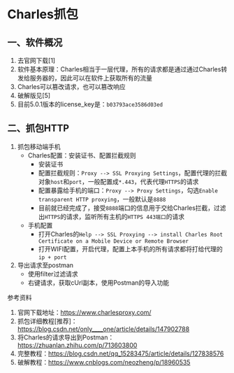 # Charles抓包

## 一、软件概况
1. 去官网下载[1]
2. 软件基本原理：Charles相当于一层代理，所有的请求都是通过通过Charles转发给服务器的，因此可以在软件上获取所有的流量
3. Charles可以篡改请求，也可以篡改响应
4. 破解版见[5] 
5. 目前5.0.1版本的license_key是：`b03793ace3586d03ed`

## 二、抓包HTTP
1. 抓包移动端手机
   - Charles配置：安装证书、配置拦截规则
     - 安装证书
     - 配置拦截规则：`Proxy --> SSL Proxying Settings`，配置代理的拦截对象`host`和`port`，一般配置成`*.443`，代表代理`HTTPS`的请求
     - 配置暴露给手机的端口：`Proxy --> Proxy Settings`，勾选`Enable transparent HTTP proxying`，一般默认是`8888`
     - 目前就已经完成了，接受`8888`端口的信息用于交给Charles拦截，过滤出`HTTPS`的请求，监听所有主机的`HTTPS 443端口`的请求
   - 手机配置
     - 打开Charles的`Help --> SSL Proxying --> install Charles Root Certificate on a Mobile Device or Remote Browser`
     - 打开WIFI配置，开启代理，配置上本手机的所有请求都将打给代理的`ip + port`
2. 导出请求至postman
   - 使用filter过滤请求
   - 右键请求，获取cUrl副本，使用Postman的导入功能

参考资料
1. 官网下载地址：https://www.charlesproxy.com/
2. 抓包详细教程[推荐]：https://blog.csdn.net/only____one/article/details/147902788
3. 将Charles的请求导出到Postman：https://zhuanlan.zhihu.com/p/713603800
4. 完整教程：https://blog.csdn.net/qq_15283475/article/details/127838576
5. 破解教程：https://www.cnblogs.com/neozheng/p/18960535



